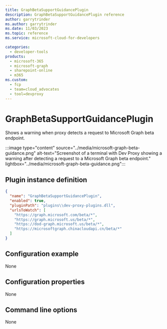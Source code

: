 ```yaml
---
title: GraphBetaSupportGuidancePlugin
description: GraphBetaSupportGuidancePlugin reference
author: garrytrinder
ms.author: garrytrinder
ms.date: 11/03/2023
ms.topic: reference
ms.service: microsoft-cloud-for-developers

categories:
  - developer-tools
products:
  - microsoft-365
  - microsoft-graph
  - sharepoint-online
  - m365
ms.custom:
  - fcp
  - team=cloud_advocates
  - tool=devproxy
---
```


# GraphBetaSupportGuidancePlugin

Shows a warning when proxy detects a request to Microsoft Graph beta endpoint.

:::image type="content" source="../media/microsoft-graph-beta-guidance.png" alt-text="Screenshot of a terminal with Dev Proxy showing a warning after detecting a request to a Microsoft Graph beta endpoint." lightbox="../media/microsoft-graph-beta-guidance.png":::

## Plugin instance definition

```json
{
  "name": "GraphBetaSupportGuidancePlugin",
  "enabled": true,
  "pluginPath": "plugins\\dev-proxy-plugins.dll",
  "urlsToWatch": [
    "https://graph.microsoft.com/beta/*",
    "https://graph.microsoft.us/beta/*",
    "https://dod-graph.microsoft.us/beta/*",
    "https://microsoftgraph.chinacloudapi.cn/beta/*"
  ]
}
```

## Configuration example

None

## Configuration properties

None

## Command line options

None
